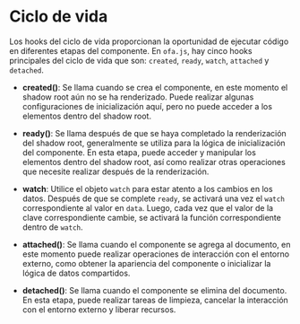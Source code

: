 # Ciclo de vida

Los hooks del ciclo de vida proporcionan la oportunidad de ejecutar código en diferentes etapas del componente. En `ofa.js`, hay cinco hooks principales del ciclo de vida que son: `created`, `ready`, `watch`, `attached` y `detached`.

- **created()**: Se llama cuando se crea el componente, en este momento el shadow root aún no se ha renderizado. Puede realizar algunas configuraciones de inicialización aquí, pero no puede acceder a los elementos dentro del shadow root.
  
- **ready()**: Se llama después de que se haya completado la renderización del shadow root, generalmente se utiliza para la lógica de inicialización del componente. En esta etapa, puede acceder y manipular los elementos dentro del shadow root, así como realizar otras operaciones que necesite realizar después de la renderización.

- **watch**: Utilice el objeto `watch` para estar atento a los cambios en los datos. Después de que se complete `ready`, se activará una vez el `watch` correspondiente al valor en `data`. Luego, cada vez que el valor de la clave correspondiente cambie, se activará la función correspondiente dentro de `watch`.

- **attached()**: Se llama cuando el componente se agrega al documento, en este momento puede realizar operaciones de interacción con el entorno externo, como obtener la apariencia del componente o inicializar la lógica de datos compartidos.

- **detached()**: Se llama cuando el componente se elimina del documento. En esta etapa, puede realizar tareas de limpieza, cancelar la interacción con el entorno externo y liberar recursos.

<a href="../../publics/examples/life-cycle/demo.html" preview demo></a>
<a href="../../publics/examples/life-cycle/test-demo.html" main demo></a>

